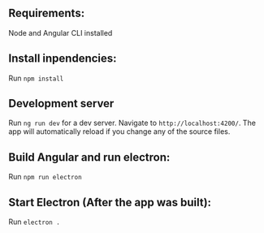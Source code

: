 ## Requirements:

Node and Angular CLI installed

## Install inpendencies:

Run `npm install`

## Development server

Run `ng run dev` for a dev server. Navigate to `http://localhost:4200/`. The app will automatically reload if you change any of the source files.

## Build Angular and run electron:

Run `npm run electron`

## Start Electron (After the app was built):

Run `electron .`